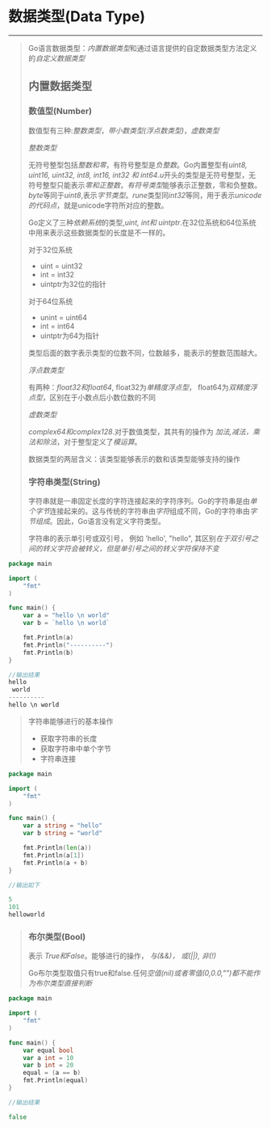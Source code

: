 # 数据类型(Data Type)
***
> Go语言数据类型：*内置数据类型*和通过语言提供的自定数据类型方法定义的*自定义数据类型*
> ## 内置数据类型
> ### 数值型(Number)
> 数值型有三种:*整数类型*，*带小数类型(浮点数类型)*，*虚数类型*
> 
> *整数类型*
> 
>   无符号整型包括*整数和零*，有符号整型是*负整数*。Go内置整型有*uint8, uint16, uint32, int8, int16, int32 和 int64*.*u*开头的类型是无符号整型，无符号整型只能表示*零和正整数*，*有符号类型*能够表示正整数，零和负整数。*byte*等同于*uint8*,表示*字节类型*。*rune*类型同*int32*等同，用于表示*unicode的代码点*，就是unicode字符所对应的整数。
> 
> Go定义了三种*依赖系统*的类型,*uint, int和 uintptr*.在32位系统和64位系统中用来表示这些数据类型的长度是不一样的。
> 
> 对于32位系统
> 
>  - uint = uint32
>  - int = int32
>  - uintptr为32位的指针
>  
>  对于64位系统
>  
>  - unint = uint64
>  - int = int64
>  - uintptr为64为指针
>  
>  类型后面的数字表示类型的位数不同，位数越多，能表示的整数范围越大。
>  
>  *浮点数类型* 
>  
>  有两种：*float32和float64*, float32为*单精度浮点型*， float64为*双精度浮点型*，区别在于小数点后小数位数的不同
>  
>  *虚数类型*
>  
>  *complex64和complex128*.对于数值类型，其共有的操作为 *加法,减法，乘法和除法*，对于整型定义了*模运算*。
>  
>  数据类型的两层含义：该类型能够表示的数和该类型能够支持的操作
>  
>  ### 字符串类型(String)
>  字符串就是一串固定长度的字符连接起来的字符序列。Go的字符串是由*单个字节*连接起来的。这与传统的字符串由*字符*组成不同，Go的字符串由*字节组成*。因此，Go语言没有定义字符类型。
>  
>  字符串的表示单引号或双引号， 例如 'hello', "hello", 其区别*在于双引号之间的转义字符会被转义，但是单引号之间的转义字符保持不变*
  
```Go
package main

import (
    "fmt"
)

func main() {
    var a = "hello \n world"
    var b = `hello \n world`

    fmt.Println(a)
    fmt.Println("----------")
    fmt.Println(b)
}

//输出结果
hello 
 world
----------
hello \n world

```

> 字符串能够进行的基本操作
> - 获取字符串的长度
> - 获取字符串中单个字节
> - 字符串连接

```Go
package main

import (
    "fmt"
)

func main() {
    var a string = "hello"
    var b string = "world"

    fmt.Println(len(a))
    fmt.Println(a[1])
    fmt.Println(a + b)
}

//输出如下

5
101
helloworld

```

>### 布尔类型(Bool)
> 表示 *True和False*。能够进行的操作， *与(&&)， 或(||), 非(!)*
> 
> Go布尔类型取值只有true和false.任何*空值(nil)或者零值(0,0.0,"")都不能作为布尔类型直接判断*
> 

```Go
package main

import (
    "fmt"
)

func main() {
    var equal bool
    var a int = 10
    var b int = 20
    equal = (a == b)
    fmt.Println(equal)
}

//输出结果

false

```